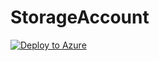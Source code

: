 # StorageAccount

[![Deploy to Azure](http://azuredeploy.net/deploybutton.png)](https://azuredeploy.net/)
